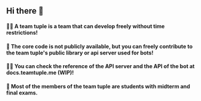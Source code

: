 ## Hi there 👋


#### 🙋‍♀️ A team tuple is a team that can develop freely without time restrictions!
#### 🌈 The core code is not publicly available, but you can freely contribute to the team tuple's public library or api server used for bots!
#### 👩‍💻 You can check the reference of the API server and the API of the bot at docs.teamtuple.me (WIP)!
#### 🍿 Most of the members of the team tuple are students with midterm and final exams.


